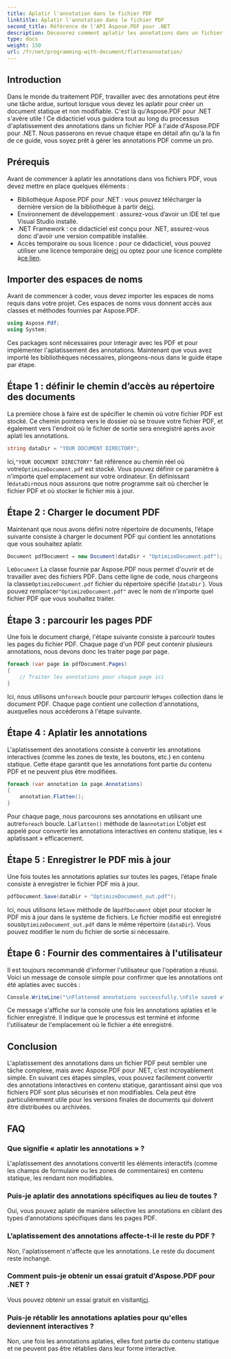 ```yaml
---
title: Aplatir l'annotation dans le fichier PDF
linktitle: Aplatir l'annotation dans le fichier PDF
second_title: Référence de l'API Aspose.PDF pour .NET
description: Découvrez comment aplatir les annotations dans un fichier PDF à l'aide d'Aspose.PDF pour .NET dans ce guide. Simplifiez votre processus de gestion PDF avec notre tutoriel détaillé.
type: docs
weight: 150
url: /fr/net/programming-with-document/flattenannotation/
---
```

## Introduction

Dans le monde du traitement PDF, travailler avec des annotations peut être une tâche ardue, surtout lorsque vous devez les aplatir pour créer un document statique et non modifiable. C'est là qu'Aspose.PDF pour .NET s'avère utile ! Ce didacticiel vous guidera tout au long du processus d'aplatissement des annotations dans un fichier PDF à l'aide d'Aspose.PDF pour .NET. Nous passerons en revue chaque étape en détail afin qu'à la fin de ce guide, vous soyez prêt à gérer les annotations PDF comme un pro.

## Prérequis

Avant de commencer à aplatir les annotations dans vos fichiers PDF, vous devez mettre en place quelques éléments :

-  Bibliothèque Aspose.PDF pour .NET : vous pouvez télécharger la dernière version de la bibliothèque à partir de[ici](https://releases.aspose.com/pdf/net/).
- Environnement de développement : assurez-vous d’avoir un IDE tel que Visual Studio installé.
- .NET Framework : ce didacticiel est conçu pour .NET, assurez-vous donc d'avoir une version compatible installée.
- Accès temporaire ou sous licence : pour ce didacticiel, vous pouvez utiliser une licence temporaire de[ici](https://purchase.aspose.com/temporary-license/) ou optez pour une licence complète à[ce lien](https://purchase.aspose.com/buy).

## Importer des espaces de noms

Avant de commencer à coder, vous devez importer les espaces de noms requis dans votre projet. Ces espaces de noms vous donnent accès aux classes et méthodes fournies par Aspose.PDF.

```csharp
using Aspose.Pdf;
using System;
```

Ces packages sont nécessaires pour interagir avec les PDF et pour implémenter l'aplatissement des annotations. Maintenant que vous avez importé les bibliothèques nécessaires, plongeons-nous dans le guide étape par étape.

## Étape 1 : définir le chemin d’accès au répertoire des documents

La première chose à faire est de spécifier le chemin où votre fichier PDF est stocké. Ce chemin pointera vers le dossier où se trouve votre fichier PDF, et également vers l'endroit où le fichier de sortie sera enregistré après avoir aplati les annotations.

```csharp
string dataDir = "YOUR DOCUMENT DIRECTORY";
```

 Ici,`"YOUR DOCUMENT DIRECTORY"` fait référence au chemin réel où votre`OptimizeDocument.pdf` est stocké. Vous pouvez définir ce paramètre à n'importe quel emplacement sur votre ordinateur. En définissant le`dataDir`nous nous assurons que notre programme sait où chercher le fichier PDF et où stocker le fichier mis à jour. 

## Étape 2 : Charger le document PDF

Maintenant que nous avons défini notre répertoire de documents, l’étape suivante consiste à charger le document PDF qui contient les annotations que vous souhaitez aplatir.

```csharp
Document pdfDocument = new Document(dataDir + "OptimizeDocument.pdf");
```

 Le`Document` La classe fournie par Aspose.PDF nous permet d'ouvrir et de travailler avec des fichiers PDF. Dans cette ligne de code, nous chargeons la classe`OptimizeDocument.pdf` fichier du répertoire spécifié (`dataDir` ). Vous pouvez remplacer`"OptimizeDocument.pdf"` avec le nom de n’importe quel fichier PDF que vous souhaitez traiter.

## Étape 3 : parcourir les pages PDF

Une fois le document chargé, l'étape suivante consiste à parcourir toutes les pages du fichier PDF. Chaque page d'un PDF peut contenir plusieurs annotations, nous devons donc les traiter page par page.

```csharp
foreach (var page in pdfDocument.Pages)
{
    // Traiter les annotations pour chaque page ici
}
```

 Ici, nous utilisons un`foreach` boucle pour parcourir le`Pages` collection dans le document PDF. Chaque page contient une collection d'annotations, auxquelles nous accéderons à l'étape suivante.

## Étape 4 : Aplatir les annotations

L'aplatissement des annotations consiste à convertir les annotations interactives (comme les zones de texte, les boutons, etc.) en contenu statique. Cette étape garantit que les annotations font partie du contenu PDF et ne peuvent plus être modifiées.

```csharp
foreach (var annotation in page.Annotations)
{
    annotation.Flatten();
}
```

 Pour chaque page, nous parcourons ses annotations en utilisant une autre`foreach` boucle. La`Flatten()` méthode de la`annotation` L'objet est appelé pour convertir les annotations interactives en contenu statique, les « aplatissant » efficacement.

## Étape 5 : Enregistrer le PDF mis à jour

Une fois toutes les annotations aplaties sur toutes les pages, l’étape finale consiste à enregistrer le fichier PDF mis à jour.

```csharp
pdfDocument.Save(dataDir + "OptimizeDocument_out.pdf");
```

 Ici, nous utilisons le`Save` méthode de la`pdfDocument` objet pour stocker le PDF mis à jour dans le système de fichiers. Le fichier modifié est enregistré sous`OptimizeDocument_out.pdf` dans le même répertoire (`dataDir`). Vous pouvez modifier le nom du fichier de sortie si nécessaire.

## Étape 6 : Fournir des commentaires à l'utilisateur

Il est toujours recommandé d'informer l'utilisateur que l'opération a réussi. Voici un message de console simple pour confirmer que les annotations ont été aplaties avec succès :

```csharp
Console.WriteLine("\nFlattened annotations successfully.\nFile saved at " + dataDir);
```

Ce message s'affiche sur la console une fois les annotations aplaties et le fichier enregistré. Il indique que le processus est terminé et informe l'utilisateur de l'emplacement où le fichier a été enregistré.

## Conclusion

L'aplatissement des annotations dans un fichier PDF peut sembler une tâche complexe, mais avec Aspose.PDF pour .NET, c'est incroyablement simple. En suivant ces étapes simples, vous pouvez facilement convertir des annotations interactives en contenu statique, garantissant ainsi que vos fichiers PDF sont plus sécurisés et non modifiables. Cela peut être particulièrement utile pour les versions finales de documents qui doivent être distribuées ou archivées.

## FAQ

### Que signifie « aplatir les annotations » ?
L'aplatissement des annotations convertit les éléments interactifs (comme les champs de formulaire ou les zones de commentaires) en contenu statique, les rendant non modifiables.

### Puis-je aplatir des annotations spécifiques au lieu de toutes ?
Oui, vous pouvez aplatir de manière sélective les annotations en ciblant des types d’annotations spécifiques dans les pages PDF.

### L’aplatissement des annotations affecte-t-il le reste du PDF ?
Non, l'aplatissement n'affecte que les annotations. Le reste du document reste inchangé.

### Comment puis-je obtenir un essai gratuit d'Aspose.PDF pour .NET ?
 Vous pouvez obtenir un essai gratuit en visitant[ici](https://releases.aspose.com/).

### Puis-je rétablir les annotations aplaties pour qu'elles deviennent interactives ?
Non, une fois les annotations aplaties, elles font partie du contenu statique et ne peuvent pas être rétablies dans leur forme interactive.